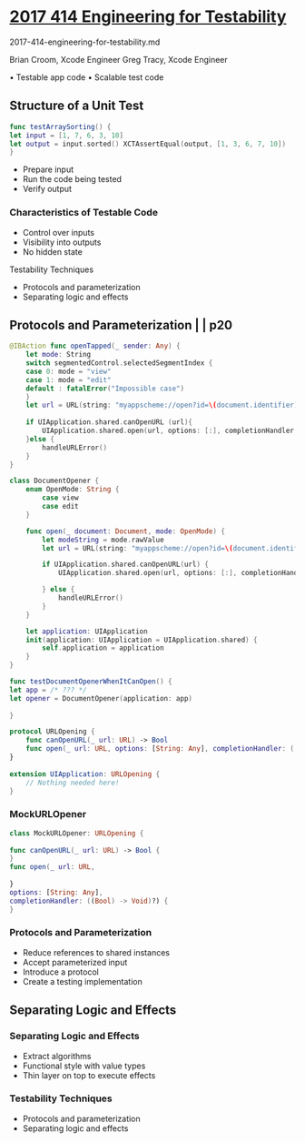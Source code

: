 # [2017 414 Engineering for Testability](https://developer.apple.com/videos/play/wwdc2017/414)


2017-414-engineering-for-testability.md


Brian Croom, Xcode Engineer Greg Tracy, Xcode Engineer

• Testable app code
• Scalable test code

## Structure of a Unit Test

```swift
func testArraySorting() {
let input = [1, 7, 6, 3, 10]
let output = input.sorted() XCTAssertEqual(output, [1, 3, 6, 7, 10])
}
```


- Prepare input
- Run the code being tested
- Verify output


### Characteristics of Testable Code

- Control over inputs
- Visibility into outputs
- No hidden state


Testability Techniques
- Protocols and parameterization
- Separating logic and effects


## Protocols and Parameterization | | p20


```swift
@IBAction func openTapped(_ sender: Any) {
    let mode: String
    switch segmentedControl.selectedSegmentIndex {
    case 0: mode = "view"
    case 1: mode = "edit"
    default : fatalError("Impossible case")
    }
    let url = URL(string: "myappscheme://open?id=\(document.identifier)&mode=\(mode)")!
    
    if UIApplication.shared.canOpenURL (url){
        UIApplication.shared.open(url, options: [:], completionHandler: nil)
    }else {
        handleURLError()
    } 
}
```


```swift
class DocumentOpener {
    enum OpenMode: String {
        case view
        case edit
    }

    func open(_ document: Document, mode: OpenMode) {
        let modeString = mode.rawValue
        let url = URL(string: "myappscheme://open?id=\(document.identifier)&mode=\(modeString)")!

        if UIApplication.shared.canOpenURL(url) {
            UIApplication.shared.open(url, options: [:], completionHandler: nil)

        } else {
            handleURLError()
        }
    }

    let application: UIApplication
    init(application: UIApplication = UIApplication.shared) {
        self.application = application
    }
}
```

```swift
func testDocumentOpenerWhenItCanOpen() {
let app = /* ??? */
let opener = DocumentOpener(application: app)
         
}

protocol URLOpening {
    func canOpenURL(_ url: URL) -> Bool
    func open(_ url: URL, options: [String: Any], completionHandler: ((Bool) -> Void)?)
}
 
extension UIApplication: URLOpening {
    // Nothing needed here!
}


```

### MockURLOpener

```swift
class MockURLOpener: URLOpening {
        
func canOpenURL(_ url: URL) -> Bool {
}
func open(_ url: URL,
  
}
options: [String: Any],
completionHandler: ((Bool) -> Void)?) {
}
```


### Protocols and Parameterization

- Reduce references to shared instances
- Accept parameterized input
- Introduce a protocol
- Create a testing implementation

## Separating Logic and Effects


### Separating Logic and Effects

- Extract algorithms
- Functional style with value types
- Thin layer on top to execute effects


### Testability Techniques

- Protocols and parameterization
- Separating logic and effects

